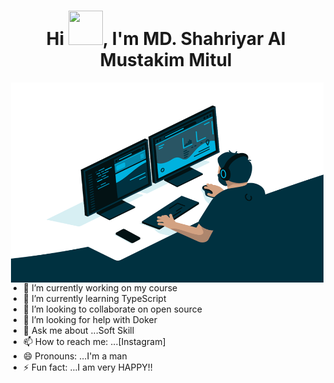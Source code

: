 <h1 align="center">Hi <img src="https://github.com/mitul3737/mitul3737/blob/main/Wave.gif" height="55px" width="55px">, I'm MD. Shahriyar Al Mustakim Mitul</h1>

<img align="right" alt="GIF" src="https://github.com/ujangaris/ujangaris/blob/main/ujangaris.gif?raw=true" width="500" height="320" />

- 🔭 I’m currently working on my course
- 🌱 I’m currently learning TypeScript
- 👯 I’m looking to collaborate on open source
- 🤔 I’m looking for help with Doker
- 💬 Ask me about ...Soft Skill
- 📫 How to reach me: ...[Instagram]
- 😄 Pronouns: ...I'm a man
- ⚡ Fun fact: ...I am very HAPPY!!
